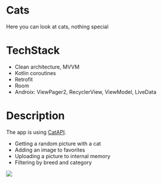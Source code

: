 # Cats
Here you can look at cats, nothing special

# TechStack
* Clean architecture, MVVM
* Kotlin coroutines
* Retrofit
* Room
* Androix: ViewPager2, RecyclerView, ViewModel, LiveData


# Description

<p>The app is using
  <a href="https://thecatapi.com/">CatAPI</a>.
</p>

<ul>
 <li>Getting a random picture with a cat</li>
 <li>Adding an image to favorites</li>
 <li>Uploading a picture to internal memory</li>
  <li>Filtering by breed and category</li>
</ul>

<img src="https://i.imgur.com/gwzXxGs.png">



